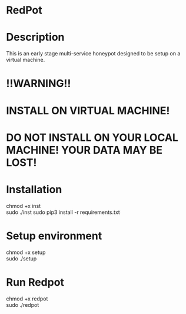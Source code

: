 # RedPot

# Description

This is an early stage multi-service honeypot designed to be setup on a virtual machine.

# !!WARNING!!  
# INSTALL ON VIRTUAL MACHINE!
# DO NOT INSTALL ON YOUR LOCAL MACHINE! YOUR DATA MAY BE LOST!

# Installation 

chmod +x inst  
sudo ./inst
sudo pip3 install -r requirements.txt  

# Setup environment

chmod +x setup  
sudo ./setup

# Run Redpot

chmod +x redpot  
sudo ./redpot


